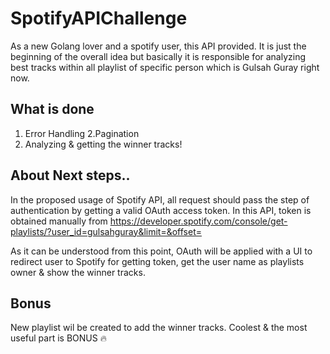 # SpotifyAPIChallenge

As a new Golang lover and a spotify user, this API provided. It is just the beginning of the overall idea but basically it is responsible for analyzing best tracks within all playlist of specific person which is Gulsah Guray right now.

What is done
------------
1. Error Handling
2.Pagination
3. Analyzing & getting the winner tracks!

About Next steps..
------------------
In the proposed usage of Spotify API, all request should pass the step of authentication by getting a valid OAuth access token.
In this API, token is obtained manually from https://developer.spotify.com/console/get-playlists/?user_id=gulsahguray&limit=&offset=  

As it can be understood from this point, OAuth will be applied with a UI to redirect user to Spotify for getting token, get the user name as playlists owner & show the winner tracks.


Bonus
-----
New playlist wil be created to add the winner tracks. Coolest & the most useful part is BONUS :fire:
